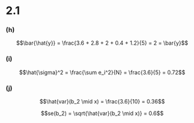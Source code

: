 # 2.1
### **(h)**

$$\bar{\hat{y}} = \frac{3.6 + 2.8 + 2 + 0.4 + 1.2}{5} = 2 = \bar{y}$$

### **(i)**

$$\hat{\sigma}^2 = \frac{\sum e_i^2}{N} = \frac{3.6}{5} = 0.72$$

### **(j)**

$$\hat{var}(b_2 \mid x) = \frac{3.6}{10} = 0.36$$

$$se(b_2) = \sqrt{\hat{var}(b_2 \mid x)} = 0.6$$
